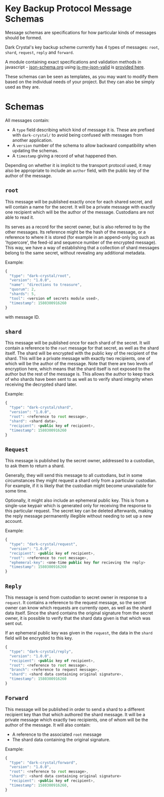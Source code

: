 # Key Backup Protocol Message Schemas 

Message schemas are specifications for how particular kinds of messages should be formed.

Dark Crystal's key backup scheme currently has 4 types of messages: `root`, `shard`, `request`, `reply` and `forward`.

A module containing exact specifications and validation methods in javascript - [json-schema.org](https://json-schema.org/) using [is-my-json-valid](https://github.com/mafintosh/is-my-json-valid) is [provided here](https://gitlab.com/dark-crystal/key-backup-message-schemas).

These schemas can be seen as templates, as you may want to modify them based on the individual needs of your project. But they can also be simply used as they are.

# Schemas

All messages contain:
- A `type` field describing which kind of message it is. These are prefixed with `dark-crystal/` to avoid being confused with messages from another application. 
- A `version` number of the schema to allow backward compatibility when updating the schemas.
- A `timestamp` giving a record of what happened then.

Depending on whether it is implicit to the transport protocol used, it may also be appropriate to include an `author` field, with the public key of the author of the message.

## `root`

This message will be published exactly once for each shared secret, and will contain a name for the secret.  It will be a private message with exactly one recipient which will be the author of the message. Custodians are not able to read it.

Its serves as a record for the secret owner, but is also referred to by the other messages.  Its reference might be the hash of the message, or a reference to where it is stored (for example in an append-only log such as 'hypercore', the feed-id and sequence number of the encrypted message). This way, we have a way of establishing that a collection of shard messages belong to the same secret, without revealing any additional metadata.

Example:

```js
{
  "type": "dark-crystal/root",
  "version": "1.0.0",
  "name": "directions to treasure",
  "quorum": 2,
  "shards": 5,
  "tool": <version of secrets module used>,
  "timestamp": 1580300916260 
}
```
with message ID.

## `shard`

This message will be published once for each shard of the secret.  It will contain a reference to the `root` message for that secret, as well as the shard itself.  The shard will be encrypted with the public key of the recipient of the shard.  This will be a private message with exactly two recipients, one of which will be the author of the message.  Note that there are two levels of encryption here, which means that the shard itself is not exposed to the author but the rest of the message is.  This allows the author to keep track of who shards have been sent to as well as to verify shard integrity when receiving the decrypted shard later.

Example:

```js
{
  "type": "dark-crystal/shard",
  "version": "1.0.0",
  "root": <reference to root message>,
  "shard": <shard data>,
  "recipient": <public key of recipient>, 
  "timestamp": 1580300916260 
}
```

## `Request`

This message is published by the secret owner, addressed to a custodian, to ask them to return a shard.

Generally, they will send this message to all custodians, but in some circumstances they might request a shard only from a particular custodian.  For example, if it is likely that the custodian might become unavailable for some time.

Optionally, it might also include an ephemeral public key. This is from a single-use keypair which is generated only for receiving the response to this particular request.  The secret key can be deleted afterwards, making the reply message permanently illegible without needing to set up a new account.

Example:

```js
{ 
  "type": "dark-crystal/request",
  "version": "1.0.0",
  "recipient": <public key of recipient>, 
  "root": <reference to root message>,
  "ephemeral-key": <one-time public key for recieving the reply>
  "timestamp": 1580300916260 
}
```

## `Reply`

This message is send from custodian to secret owner in response to a `request`. It contains a reference to the request message, so the secret owner can know which requests are currently open, as well as the shard data itself.  Since the shard contains the original signature from the secret owner, it is possible to verify that the shard data given is that which was sent out.

If an ephemeral public key was given in the `request`, the data in the `shard` field will be encrypted to this key.

```js
{
  "type": "dark-crystal/reply",
  "version": "1.0.0",
  "recipient": <public key of recipient>,
  "root": <reference to root message>,
  "branch": <reference to request message>,
  "shard": <shard data containing original signature>,
  "timestamp": 1580300916260 
}
```

## `Forward`

This message will be published in order to send a shard to a different recipient key than that which authored the shard message. It will be a private message which exactly two recipients, one of whom will be the author of the message.  It will also contain:

- A reference to the associated `root` message
- The shard data containing the original signature.

Example:

```js
{
  "type": "dark-crystal/forward",
  "version": "1.0.0",
  "root": <reference to root message>,
  "shard": <shard data containing original signature>
  "recipient": <public key of recipient>,
  "timestamp": 1580300916260, 
}
```
